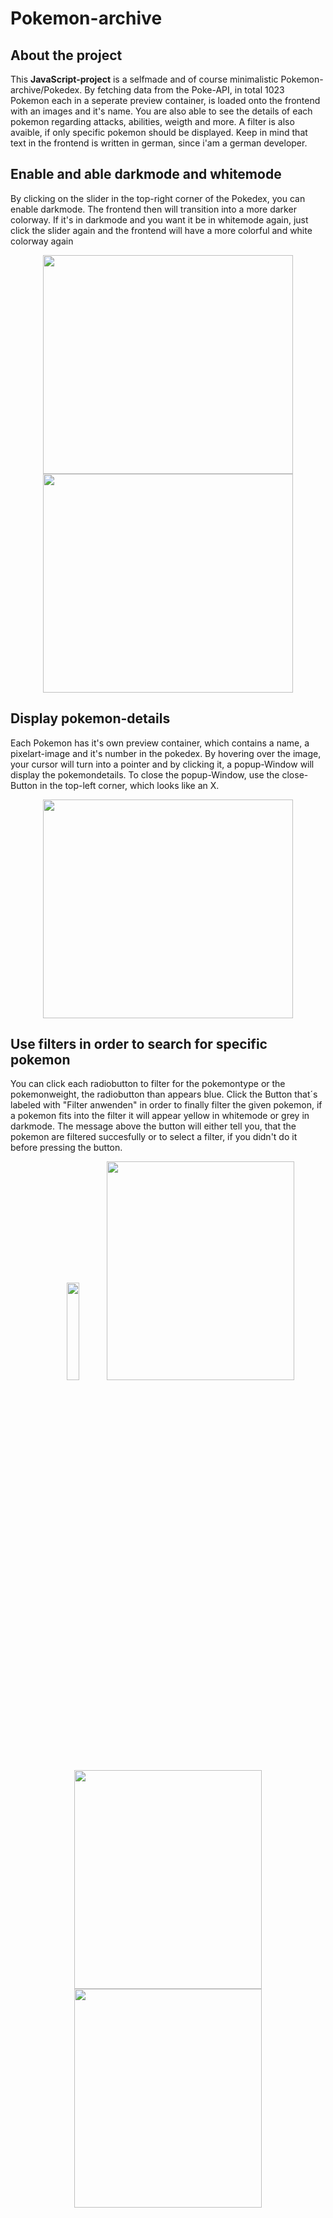 # Pokemon-archive

## About the project
This **JavaScript-project** is a selfmade and of course minimalistic Pokemon-archive/Pokedex. By fetching data from the Poke-API, in total 1023 Pokemon each in a seperate preview container, is loaded onto the frontend with an images and it's name. 
You are also able to see the details of each pokemon regarding attacks, abilities, weigth and more. A filter is also avaible, if only specific pokemon should be displayed. Keep in mind that text in the frontend is written in german, since i'am a german developer.

## Enable and able darkmode and whitemode
By clicking on the slider in the top-right corner of the Pokedex, you can enable darkmode. The frontend then will transition into a more darker colorway. If it's in darkmode and you want it be in whitemode again, just click the slider again and the frontend will have a more colorful and white colorway again
<div align="center">
  <div float="left">
    <img src="https://github.com/LouisLohmer/Pokemon-archive/assets/126259607/c936cb12-d282-4f77-9297-888590aa7fbc" width="400" height="350"/>
     <img src="https://github.com/LouisLohmer/Pokemon-archive/assets/126259607/690802f9-935e-4e6b-9454-0b422380156a" width="400" height="350"/>
  </div>
</div>

## Display pokemon-details
Each Pokemon has it's own preview container, which contains a name, a pixelart-image and it's number in the pokedex. By hovering over the image, your cursor will turn into a pointer and by clicking it, a popup-Window will display the pokemondetails.
To close the popup-Window, use the close-Button in the top-left corner, which looks like an X.

<div align="center">
  <img src="https://github.com/LouisLohmer/Pokemon-archive/assets/126259607/627b6670-ae07-4967-884e-8f6ea73f4e90" width="400" height="350" />
</div>

## Use filters in order to search for specific pokemon
You can click each radiobutton to filter for the pokemontype or the pokemonweight, the radiobutton than appears blue. Click the Button that´s labeled with "Filter anwenden" in order to finally filter the given pokemon, if a pokemon fits into the filter it will appear yellow in whitemode or grey in darkmode. The message above the button will either tell you, that the pokemon are filtered succesfully or to select a filter, if you didn't do it before pressing the button.

<div align="center">
 <div float="left">
  <img src="https://github.com/LouisLohmer/Pokemon-archive/assets/126259607/771d94ff-2acf-4c61-bcb6-e58a2a6bdda6" width="20%" height="20%" />
    <img src="https://github.com/LouisLohmer/Pokemon-archive/assets/126259607/8acf2662-bf36-488a-84ee-d589514d7fb5" height="350" width="300" />
   <img src="https://github.com/LouisLohmer/Pokemon-archive/assets/126259607/08495102-748e-4368-bcdc-080baf0a8318" width="300" height="350" />
  <img src="https://github.com/LouisLohmer/Pokemon-archive/assets/126259607/91ef1972-849c-4b2f-9228-a9bd30f9b6b8" width="300" height="350" />
</div>
</div>
